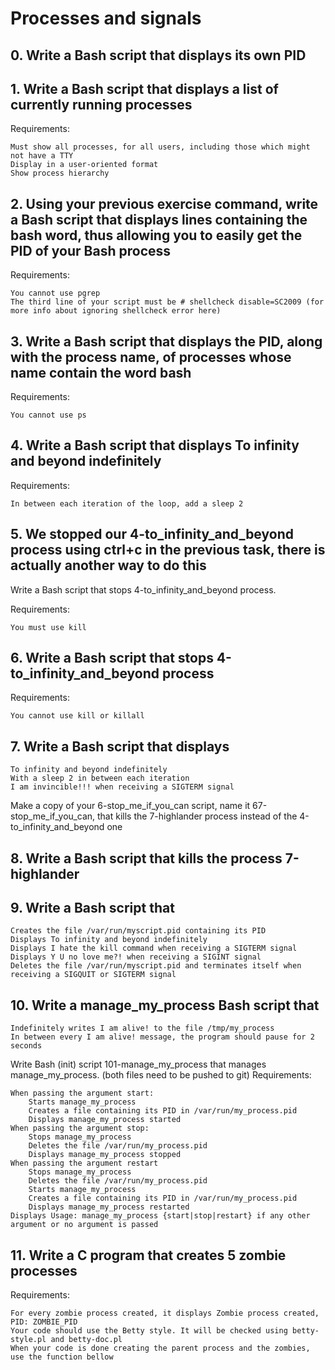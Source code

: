 # Processes and signals

## 0. Write a Bash script that displays its own PID

## 1. Write a Bash script that displays a list of currently running processes

Requirements:

    Must show all processes, for all users, including those which might not have a TTY
    Display in a user-oriented format
    Show process hierarchy

## 2. Using your previous exercise command, write a Bash script that displays lines containing the bash word, thus allowing you to easily get the PID of your Bash process

Requirements:

    You cannot use pgrep
    The third line of your script must be # shellcheck disable=SC2009 (for more info about ignoring shellcheck error here)

## 3. Write a Bash script that displays the PID, along with the process name, of processes whose name contain the word bash

Requirements:

    You cannot use ps

## 4. Write a Bash script that displays To infinity and beyond indefinitely

Requirements:

    In between each iteration of the loop, add a sleep 2

## 5. We stopped our 4-to_infinity_and_beyond process using ctrl+c in the previous task, there is actually another way to do this

Write a Bash script that stops 4-to_infinity_and_beyond process.

Requirements:

    You must use kill

## 6. Write a Bash script that stops 4-to_infinity_and_beyond process

Requirements:

    You cannot use kill or killall

## 7. Write a Bash script that displays

    To infinity and beyond indefinitely
    With a sleep 2 in between each iteration
    I am invincible!!! when receiving a SIGTERM signal

Make a copy of your 6-stop_me_if_you_can script, name it 67-stop_me_if_you_can, that kills the 7-highlander process instead of the 4-to_infinity_and_beyond one

## 8. Write a Bash script that kills the process 7-highlander

## 9. Write a Bash script that

    Creates the file /var/run/myscript.pid containing its PID
    Displays To infinity and beyond indefinitely
    Displays I hate the kill command when receiving a SIGTERM signal
    Displays Y U no love me?! when receiving a SIGINT signal
    Deletes the file /var/run/myscript.pid and terminates itself when receiving a SIGQUIT or SIGTERM signal

## 10. Write a manage_my_process Bash script that

    Indefinitely writes I am alive! to the file /tmp/my_process
    In between every I am alive! message, the program should pause for 2 seconds

Write Bash (init) script 101-manage_my_process that manages manage_my_process. (both files need to be pushed to git)
Requirements:

    When passing the argument start:
        Starts manage_my_process
        Creates a file containing its PID in /var/run/my_process.pid
        Displays manage_my_process started
    When passing the argument stop:
        Stops manage_my_process
        Deletes the file /var/run/my_process.pid
        Displays manage_my_process stopped
    When passing the argument restart
        Stops manage_my_process
        Deletes the file /var/run/my_process.pid
        Starts manage_my_process
        Creates a file containing its PID in /var/run/my_process.pid
        Displays manage_my_process restarted
    Displays Usage: manage_my_process {start|stop|restart} if any other argument or no argument is passed

## 11. Write a C program that creates 5 zombie processes

Requirements:

    For every zombie process created, it displays Zombie process created, PID: ZOMBIE_PID
    Your code should use the Betty style. It will be checked using betty-style.pl and betty-doc.pl
    When your code is done creating the parent process and the zombies, use the function bellow
